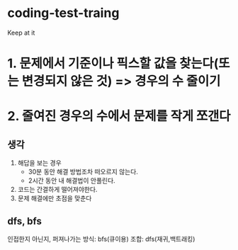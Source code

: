 # coding-test-traing
Keep at it


# 1. 문제에서 기준이나 픽스할 값을 찾는다(또는 변경되지 않은 것) => 경우의 수 줄이기
# 2. 줄여진 경우의 수에서 문제를 작게 쪼갠다

## 생각
1. 해답을 보는 경우
   - 30분 동안 해결 방법조차 떠오르지 않는다.
   - 2시간 동안 내 해결법이 안풀린다.
3. 코드는 간결하게 떨어져야한다.
4. 문제 해결에만 초점을 맞춘다


## dfs, bfs

인접한지 아닌지, 퍼져나가는 방식: bfs(큐이용)
조합: dfs(재귀,백트래킹)